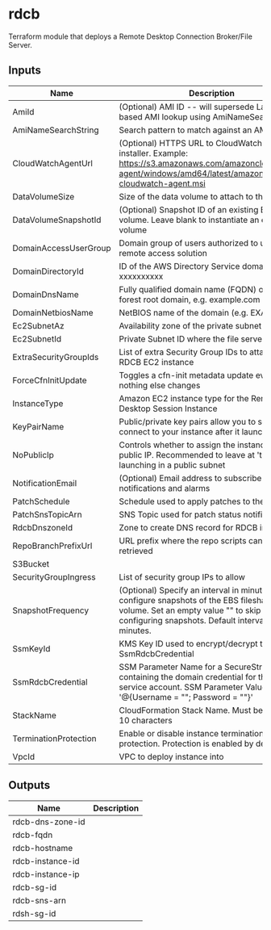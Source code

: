 # rdcb

Terraform module that deploys a Remote Desktop Connection Broker/File Server.

## Inputs

| Name | Description | Type | Default | Required |
|------|-------------|:----:|:-----:|:-----:|
| AmiId | (Optional) AMI ID -- will supersede Lambda-based AMI lookup using AmiNameSearchString | string | `""` | no |
| AmiNameSearchString | Search pattern to match against an AMI Name | string | `"Windows_Server-2016-English-Full-Base-*"` | no |
| CloudWatchAgentUrl | (Optional) HTTPS URL to CloudWatch Agent installer. Example: https://s3.amazonaws.com/amazoncloudwatch-agent/windows/amd64/latest/amazon-cloudwatch-agent.msi | string | `""` | no |
| DataVolumeSize | Size of the data volume to attach to the instance | string | `"50"` | no |
| DataVolumeSnapshotId | (Optional) Snapshot ID of an existing EBS volume. Leave blank to instantiate an empty volume | string | `""` | no |
| DomainAccessUserGroup | Domain group of users authorized to use the remote access solution | string | `"yourgroupname"` | no |
| DomainDirectoryId | ID of the AWS Directory Service domain, e.g. d-xxxxxxxxxx | string | `"d-xxxxxxxxxx"` | no |
| DomainDnsName | Fully qualified domain name (FQDN) of the forest root domain, e.g. example.com | string | `"ad.example.com"` | no |
| DomainNetbiosName | NetBIOS name of the domain (e.g. EXAMPLE) | string | `"example"` | no |
| Ec2SubnetAz | Availability zone of the private subnet | string | `"us-east-1a"` | no |
| Ec2SubnetId | Private Subnet ID where the file server will run | string | `"subnet-xxxxxxxx"` | no |
| ExtraSecurityGroupIds | List of extra Security Group IDs to attach to the RDCB EC2 instance | list(string) | `<list>` | no |
| ForceCfnInitUpdate | Toggles a cfn-init metadata update even if nothing else changes | string | `"A"` | no |
| InstanceType | Amazon EC2 instance type for the Remote Desktop Session Instance | string | `"t2.medium"` | no |
| KeyPairName | Public/private key pairs allow you to securely connect to your instance after it launches | string | `"yourkeypair"` | no |
| NoPublicIp | Controls whether to assign the instances a public IP. Recommended to leave at 'true' _unless_ launching in a public subnet | string | `"true"` | no |
| NotificationEmail | (Optional) Email address to subscribe to notifications and alarms | string | `""` | no |
| PatchSchedule | Schedule used to apply patches to the instance | string | `"cron(0 6 ? * Sat *)"` | no |
| PatchSnsTopicArn | SNS Topic used for patch status notifications | string | `""` | no |
| RdcbDnszoneId | Zone to create DNS record for RDCB instance | string | `""` | no |
| RepoBranchPrefixUrl | URL prefix where the repo scripts can be retrieved | string | `"https://raw.githubusercontent.com/plus3it/cfn/master"` | no |
| S3Bucket |  | string | n/a | yes |
| SecurityGroupIngress | List of security group IPs to allow | list(string) | `<list>` | no |
| SnapshotFrequency | (Optional) Specify an interval in minutes to configure snapshots of the EBS fileshare volume. Set an empty value "" to skip configuring snapshots. Default interval is 60 minutes. | string | `"60"` | no |
| SsmKeyId | KMS Key ID used to encrypt/decrypt the SsmRdcbCredential | string | `"xxxxxxxx-xxxx-xxxx-xxxx-xxxxxxxxxxxx"` | no |
| SsmRdcbCredential | SSM Parameter Name for a SecureString containing the domain credential for the RDCB service account. SSM Parameter Value format is '@{Username = "<user>"; Password = "<password>"}' | string | `"/your-path/rdcb/credential"` | no |
| StackName | CloudFormation Stack Name.  Must be less than 10 characters | string | n/a | yes |
| TerminationProtection | Enable or disable instance termination protection.  Protection is enabled by default. | string | `"true"` | no |
| VpcId | VPC to deploy instance into | string | `"vpc-12345678"` | no |

## Outputs

| Name | Description |
|------|-------------|
| rdcb-dns-zone-id |  |
| rdcb-fqdn |  |
| rdcb-hostname |  |
| rdcb-instance-id |  |
| rdcb-instance-ip |  |
| rdcb-sg-id |  |
| rdcb-sns-arn |  |
| rdsh-sg-id |  |

